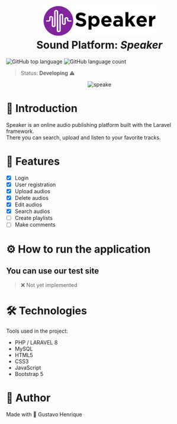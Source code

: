 <h1 align="center">
    <img src="public/images/original-logo.png" />
    <br>
    Sound Platform: <i>Speaker</i>
</h1>

![GitHub top language](https://img.shields.io/github/languages/top/gustavohps10/speaker)
![GitHub language count](https://img.shields.io/github/languages/count/gustavohps10/speaker?color=%236f42c1)

> Status: **Developing** ⚠️

<div align="center">
    
![speake](https://user-images.githubusercontent.com/61752235/151577671-663b2e7b-c4b7-4033-af49-0c15d279efca.gif)
    
</div>

# :page_with_curl: Introduction
<p>
Speaker is an online audio publishing platform built with the Laravel framework. <br>
There you can search, upload and listen to your favorite tracks.
</p>

# :game_die: Features
- [x] Login
- [x] User registration
- [x] Upload audios
- [x] Delete audios
- [x] Edit audios
- [x] Search audios
- [ ] Create playlists
- [ ] Make comments

# :gear: How to run the application

## You can use our test site
> ❌ Not yet implemented

# :hammer_and_wrench: Technologies
Tools used in the project:
- PHP / LARAVEL 8
- MySQL
- HTML5
- CSS3
- JavaScript
- Bootstrap 5

# :adult: Author
Made with 💜 Gustavo Henrique
